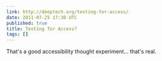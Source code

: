 ```yaml
---
link: http://deeptech.org/texting-for-access/
date: 2011-07-25 17:30 UTC
published: true
title: Texting for Access?
tags: []
---
```


That's a good accessibility thought experiment... that's real.
